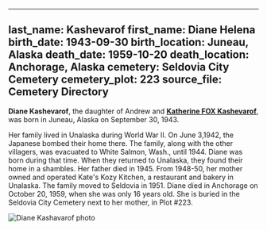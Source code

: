 
---
last_name: Kashevarof
first_name: Diane Helena
birth_date: 1943-09-30
birth_location: Juneau, Alaska
death_date: 1959-10-20
death_location: Anchorage, Alaska
cemetery: Seldovia City Cemetery
cemetery_plot: 223
source_file: Cemetery Directory
---
**Diane Kashevarof**, the daughter of Andrew and [**Katherine FOX Kashevarof**](./Kashevarof_Katherine_F_Fox.md), was born in Juneau, Alaska on September 30, 1943. 

Her family lived in Unalaska during World War II. On June 3,1942, the Japanese bombed their home there. The family, along with the other villagers, was evacuated to White Salmon, Wash., until 1944.  Diane was born during that time.  When they returned to Unalaska, they found their home in a shambles. Her father died in 1945. From 1948-50, her mother owned and operated Kate's Kozy Kitchen, a restaurant and bakery in Unalaska. The family moved to Seldovia in 1951.  Diane died in Anchorage on October 20, 1959, when she was only 16 years old. She is buried in the Seldovia City Cemetery next to her mother, in Plot #223.

![Diane Kashavarof photo](https://user-images.githubusercontent.com/64621145/132596317-2eebe4fc-87ca-4350-8349-640824395324.jpg)

